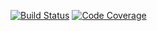 [![Build Status](https://travis-ci.com/kamilrogowski/emoji-java-converter.svg?branch=master)](https://travis-ci.com/kamilrogowski/emoji-java-converter)
[![Code Coverage](https://codecov.io/github/kamilrogowski/emoji-java-converter.svg/coverage.svg)](https://codecov.io/gh/kamilrogowski/emoji-java-converter)

